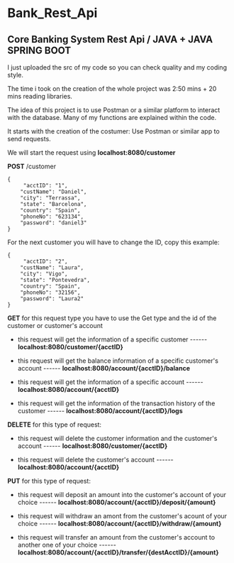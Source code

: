 # Bank_Rest_Api
## Core Banking System Rest Api / JAVA + JAVA SPRING BOOT

I just uploaded the src of my code so you can check quality and my coding style.

The time i took on the creation of the whole project was 2:50 mins + 20 mins reading libraries.

The idea of this project is to use Postman or a similar platform to interact with the database. Many of my functions are explained within the code.

It starts with the creation of the costumer:
Use Postman or similar app to send requests.

We will start the request using     **localhost:8080/customer**

**POST**
/customer
```
{
     "acctID": "1",
	"custName": "Daniel",
	"city": "Terrassa",
	"state": "Barcelona",
	"country": "Spain",
	"phoneNo": "623134",
	"password": "daniel3"
}
```

For the next customer you will have to change the ID, copy this example:
```
{
     "acctID": "2",
	"custName": "Laura",
	"city": "Vigo",
	"state": "Pontevedra",
	"country": "Spain",
	"phoneNo": "32156",
	"password": "Laura2"
}
```

**GET** for this request type you have to use the Get type and the id of the customer or customer's account  

- this request will get the information of a specific customer ------  **localhost:8080/customer/{acctID}**   

- this request will get the balance information of a specific customer's account ------ **localhost:8080/account/{acctID}/balance**   

- this request will get the information of a specific account ------ **localhost:8080/account/{acctID}**

- this request will get the information of the transaction history of the customer ------ **localhost:8080/account/{acctID}/logs**

**DELETE** for this type of request:

- this request will delete the customer information and the customer's account ------ **localhost:8080/customer/{acctID}**   

- this request will delete the customer's account ------ **localhost:8080/account/{acctID}**


**PUT** for this type of request:

- this request will deposit an amount into the customer's account of your choice ------ **localhost:8080/account/{acctID}/deposit/{amount}**  

- this request will withdraw an amont from the customer's acount of your choice  ------ **localhost:8080/account/{acctID}/withdraw/{amount}**  

- this request will transfer an amount from the customer's account to another one of your choice ------ **localhost:8080/account/{acctID}/transfer/{destAcctID}/{amount}**
